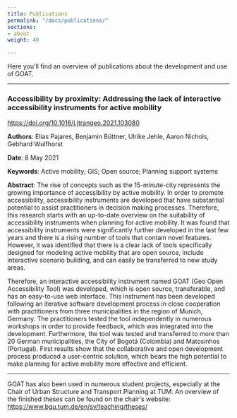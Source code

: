 ```yaml
---
title: Publications
permalink: "/docs/publications/"
sections:
- about
weight: 40

---
```

Here you'll find an overview of publications about the development and use of GOAT.

________________________________
### Accessibility by proximity: Addressing the lack of interactive accessibility instruments for active mobility

https://doi.org/10.1016/j.jtrangeo.2021.103080

<b>Authors</b>: Elias Pajares, Benjamin Büttner, Ulrike Jehle, Aaron Nichols, Gebhard Wulfhorst

<b>Date</b>: 8 May 2021

<b>Keywords</b>: Active mobility; GIS; Open source; Planning support systems

<b>Abstract</b>: The rise of concepts such as the 15-minute-city represents the growing importance of accessibility by active mobility. In order to promote accessibility, accessibility instruments are developed that have substantial potential to assist practitioners in decision making processes. Therefore, this research starts with an up-to-date overview on the suitability of accessibility instruments when planning for active mobility. It was found that accessibility instruments were significantly further developed in the last few years and there is a rising number of tools that contain novel features. However, it was identified that there is a clear lack of tools specifically designed for modeling active mobility that are open source, include interactive scenario building, and can easily be transferred to new study areas.

Therefore, an interactive accessibility instrument named GOAT (Geo Open Accessibility Tool) was developed, which is open source, transferable, and has an easy-to-use web interface. This instrument has been developed following an iterative software development process in close cooperation with practitioners from three municipalities in the region of Munich, Germany. The practitioners tested the tool independently in numerous workshops in order to provide feedback, which was integrated into the development. Furthermore, the tool was tested and transferred to more than 20 German municipalities, the City of Bogotá (Colombia) and Matosinhos (Portugal). First results show that the collaborative and open development process produced a user-centric solution, which bears the high potential to make planning for active mobility more effective and efficient.

________________________________


GOAT has also been used in numerous student projects, especially at the Chair of Urban Structure and Transport Planning at TUM. An overview of the finished theses can be found on the chair's website: 
https://www.bgu.tum.de/en/sv/teaching/theses/